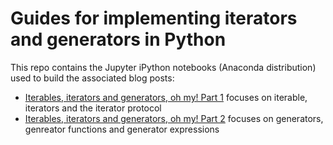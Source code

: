 # Guides for implementing iterators and generators in Python
This repo contains the Jupyter iPython notebooks (Anaconda distribution) used to build the associated blog posts:
- [Iterables, iterators and generators, oh my! Part 1](http://machinemadephd.com/posts/understanding-iterators/) focuses on iterable, iterators and the iterator protocol
- [Iterables, iterators and generators, oh my! Part 2](http://machinemadephd.com/posts/understanding-generators/) focuses on generators, genreator functions and generator expressions
